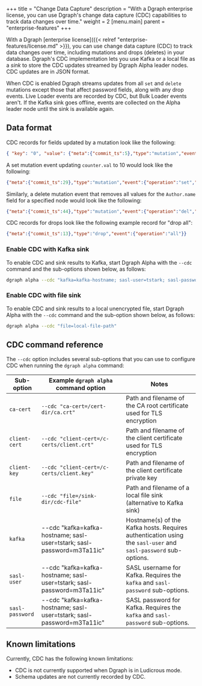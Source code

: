 +++
title = "Change Data Capture"
description = "With a Dgraph enterprise license, you can use Dgraph's change data capture (CDC) capabilities to track data changes over time."
weight = 2
[menu.main]
    parent = "enterprise-features"
+++

With a Dgraph [enterprise license]({{< relref "enterprise-features/license.md" >}}),
you can use change data capture (CDC) to track data changes over time, including
mutations and drops (deletes) in your database. Dgraph's CDC implementation lets
you use Kafka or a local file as a *sink* to store the CDC updates streamed by
Dgraph Alpha leader nodes. CDC updates are in JSON format.

When CDC is enabled Dgraph streams updates from all `set` and `delete` mutations
except those that affect password fields, along with any drop events. Live Loader
events are recorded by CDC, but Bulk Loader events aren't. If the Kafka sink
goes offline, events are collected on the Alpha leader node until the sink is
available again.

## Data format

CDC records for fields updated by a mutation look like the following:

```json
{ "key": "0", "value": {"meta":{"commit_ts":5},"type":"mutation","event":{"operation":"set","uid":2,"attr":"counter.val","value":1,"value_type":"int"}}}
```

A set mutation event updating `counter.val` to 10 would look like the following:

```json
{"meta":{"commit_ts":29},"type":"mutation","event":{"operation":"set","uid":3,"attr":"counter.val","value":10,"value_type":"int"}}
```

Similarly, a delete mutation event that removes all values for the `Author.name`
field for a specified node would look like the following:

```json
{"meta":{"commit_ts":44},"type":"mutation","event":{"operation":"del","uid":7,"attr":"Author.name","value":"_STAR_ALL","value_type":"default"}}
```

CDC records for drops look like the following example record for "drop all":

```json
{"meta":{"commit_ts":13},"type":"drop","event":{"operation":"all"}}
```


### Enable CDC with Kafka sink

To enable CDC and sink results to Kafka, start Dgraph Alpha with the `--cdc`
command and the sub-options shown below, as follows:

```bash
dgraph alpha --cdc "kafka=kafka-hostname; sasl-user=tstark; sasl-password=m3Ta11ic"
```

### Enable CDC with file sink

To enable CDC and sink results to a local unencrypted file, start Dgraph Alpha
with the `--cdc` command and the sub-option shown below, as follows:

```bash
dgraph alpha --cdc "file=local-file-path"
```

## CDC command reference

The `--cdc` option includes several sub-options that you can use to configure
CDC when running the `dgraph alpha` command:

| Sub-option       | Example `dgraph alpha` command option     | Notes                                                                |
|------------------|-------------------------------------------|----------------------------------------------------------------------|
|  `ca-cert`       | `--cdc "ca-cert=/cert-dir/ca.crt"`        | Path and filename of the CA root certificate used for TLS encryption |
|  `client-cert`   | `--cdc "client-cert=/c-certs/client.crt"` | Path and filename of the client certificate used for TLS encryption  |
|  `client-key`    | `--cdc "client-cert=/c-certs/client.key"` | Path and filename of the client certificate private key              |
|  `file`          | `--cdc "file=/sink-dir/cdc-file"`         | Path and filename of a local file sink (alternative to Kafka sink)   |
|  `kafka`         | --cdc "kafka=kafka-hostname; sasl-user=tstark; sasl-password=m3Ta11ic" | Hostname(s) of the Kafka hosts. Requires authentication using the `sasl-user` and `sasl-password` sub-options. |
|  `sasl-user`     | --cdc "kafka=kafka-hostname; sasl-user=tstark; sasl-password=m3Ta11ic" | SASL username for Kafka. Requires the `kafka` and `sasl-password` sub-options. |
|  `sasl-password` | --cdc "kafka=kafka-hostname; sasl-user=tstark; sasl-password=m3Ta11ic" | SASL password for Kafka. Requires the `kafka` and `sasl-password` sub-options. |

## Known limitations

Currently, CDC has the following known limitations:

* CDC is not currently supported when Dgraph is in Ludicrous mode. 
* Schema updates are not currently recorded by CDC. 

<!--
# DRAFTY: FROM PR:

Flag: cdc and various sub-options for change data capture are.

- file=/path/to/directory where audit logs will be stored
- kafka=host1,host2 to define comma separated list of host.
- sasl-user=username to define sasl username for kafka.
- sasl-password=password to define sasl password for kafka.
- ca-cert=/path/to/ca/crt/file to define ca cert for tls encryption.
- client-cert=/path/to/client/cert/file to define the client certificate for tls encryption.
- client-key=/path/to/client/key/file to define the client key for tls encryption.

Test Cases Verified:

- Sink Fails and comes back up. Pending events are sent to the sink
- Sink fails and then leader fails. Then sink comes up and events are reaching to the sink
- Waiting txns are getting sent and pending events are getting cleared with time.
- Aborted txns are getting cleared
- In case of leadership changes, old events are not being sent.
- for live loader we are getting all events,
- For bulk loader no events.

Sample events for file-based sink looks like this:

```json
{ "key": "0", "value": {"meta":{"commit_ts":5},"type":"mutation","event":{"operation":"set","uid":2,"attr":"counter.val","value":1,"value_type":"int"}}}
```



# DRAFTY: FROM DISCUSS:

The leader of each group will be streaming out CDC updates. Later on, once we have namespaces(from multi tenancy), we will make it listen to updates accordingly.

We have made raft logs readable for CDC. Hence each raft entry would be read and sent as CDC event if necessary. This ensures all the guarantees we needed for CDC.

Solution:

* CDC will be managed via config flags.
* CDC job will read the raft logs and decide which events to send based on the type of operation.
* Initially only Kafka will be provided as a sink. All alpha nodes are required to specify with the Kafka sink config, for CDC to work efficiently.
* Events will be sent out via leader node only.
* Events will be sent to Kafka topics named as dgraph-cdc. Later with multi-tenancy, events will be distributed based on namespaces over the partitions.

Handling Drop operations:

There are 4 kinds of drop operations:

    Drop All
    Drop Data
    Drop Attribute
    Drop Type

Drop Event will be sent for each of these cases.

Sample a DROP ALL event would look like this:

```json
{"meta":{"commit_ts":13},"type":"drop","event":{"operation":"all"}}
```

Mutation Events

There will be 2 kinds of events; Set and Delete that we will be emitting. Other DBs do support another operation Update that would be costly for us to support because of extra lookup needed for that. We don’t intend to support that.

Raft entries will have information about Predicate, EntityId, Value and DataType. Information extracted from these entries would go into Set and Delete field of JSON below.

A Set mutation event updating counter.val to 10 would look like this:

```json
{"meta":{"commit_ts":29},"type":"mutation","event":{"operation":"set","uid":3,"attr":"counter.val","value":10,"value_type":"int"}}
```

Similarly, a sample Delete mutation event of removing all values for predicate Author.name for a node with uid=7 would look like this:

```json
{"meta":{"commit_ts":44},"type":"mutation","event":{"operation":"del","uid":7,"attr":"Author.name","value":"_STAR_ALL","value_type":"default"}}
```

Integration With Sink Clients

Initially, only two sink clients will be available i.e. Kafka and File.

    Kafka will adhere to the TLS encryption as well as sasl authentication. All the CDC events will be generated over the default topic and events will be distributed based on namespace over the partitions.
    File-based sinks are just dumping events into a file. This is generally useful in the case of testing.

Important things to note

    If the sink is failing or down, clients will not lose events. But it will lead to an increase in the raft files because CDC jobs read the raft logs and since no events are getting published, raft files are not getting cleared. Hence it becomes necessary to manage the cluster properly in case of failure events.
    In case of node crashes or leadership changes there might be duplicated events but no loss of events.
    In the case of live loader, there will be events for each predicate.
    In the case of an old cluster, CDC events will be sent from the last raft index available.
    In the case of bulk loader, there will be no events.
    Value for password fields will not be sent out in CDC events.

Limitations

    CDC is not supported in case of ludicrous mode. We are working on fixing this. We will update the timelines for that later.
    Schema updates will not available over CDC at this moment. We are working on fixing this. We will update the timelines for that later.

Important: This is an enterprise feature.

# DRAFTY: FROM SLACK:

Anand:
Need some inputs on CDC (I am doing a comparison with Neptune).
Do we support any other channel apart from Kafka? Can CDC be retrieved by a REST API?
Is the stream created synchronously with Transactions? If yes, what kind of perf degradation happens (slight , lots )?
Can we switch CDC off and on?
What happens if Kafka is down? Do we store CDC that can be retrieved later? If yes, do we purge this?
cc: @Aman Bansal

Aman Bansal
Let me answer one by one
We support only kafka and file based sink. File based are meant for testing and auditing purposes. CDC cannot be retrieved via rest apis
No streams are independent of txns
No you cannot switch on or off. Cdc are contolled via flags hence restarts are required
If kafka is down, cdc will be halted, raft logs will grow, once kafka comes up online, client will try to send all the pending events. Therefore we retry till the client comes up online. No perf degrade as such for shorter periods. But raft will grow and can have delays in applying proposal if kept like that for long.
-->
